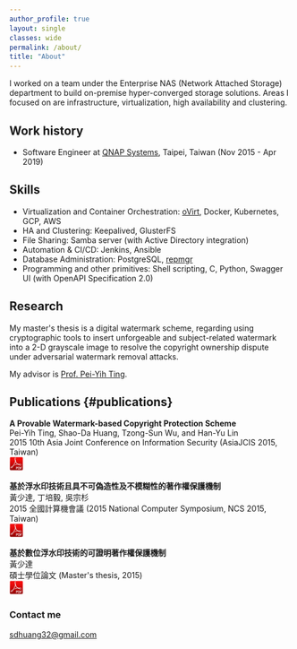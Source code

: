 ```yaml
---
author_profile: true
layout: single
classes: wide
permalink: /about/
title: "About"
---
```


I worked on a team under the Enterprise NAS (Network Attached Storage) department to build on-premise hyper-converged storage solutions. Areas I focused on are infrastructure, virtualization, high availability and clustering.

## Work history
- Software Engineer at [QNAP Systems](https://www.qnap.com/), Taipei, Taiwan (Nov 2015 - Apr 2019)

## Skills
- Virtualization and Container Orchestration: [oVirt](https://ovirt.org/), Docker, Kubernetes, GCP, AWS
- HA and Clustering: Keepalived, GlusterFS
- File Sharing: Samba server (with Active Directory integration)
- Automation & CI/CD: Jenkins, Ansible
- Database Administration: PostgreSQL, [repmgr](https://repmgr.org/)
- Programming and other primitives: Shell scripting, C, Python, Swagger UI (with OpenAPI Specification 2.0)


## Research
My master's thesis is a digital watermark scheme, regarding using cryptographic tools to insert unforgeable and subject-related watermark into a 2-D grayscale image to resolve the copyright ownership dispute under adversarial watermark removal attacks.

My advisor is [Prof. Pei-Yih Ting](http://squall.cs.ntou.edu.tw/).

## Publications {#publications}
**A Provable Watermark-based Copyright Protection Scheme**  
Pei-Yih Ting, Shao-Da Huang, Tzong-Sun Wu, and Han-Yu Lin  
2015 10th Asia Joint Conference on Information Security (AsiaJCIS 2015, Taiwan)  
[<img src="/assets/sdhuang32/images/pdf.png" width="25">](/assets/sdhuang32/papers/AsiaJCIS_2015_A_Provable_Watermark_based_Copyright_Protection_Scheme.pdf)

**基於浮水印技術且具不可偽造性及不模糊性的著作權保護機制**  
黃少達, 丁培毅, 吳宗杉  
2015 全國計算機會議 (2015 National Computer Symposium, NCS 2015, Taiwan)  
[<img src="/assets/sdhuang32/images/pdf.png" width="25">](/assets/sdhuang32/papers/NCS_2015_基於浮水印技術且具不可偽造性及不模糊性的著作權保護機制.pdf)

**基於數位浮水印技術的可證明著作權保護機制**  
黃少達  
碩士學位論文 (Master's thesis, 2015)  
[<img src="/assets/sdhuang32/images/pdf.png" width="25">](/assets/sdhuang32/papers/基於數位浮水印技術的可證明著作權保護機制.pdf)

### Contact me

[sdhuang32@gmail.com](mailto:sdhuang32@gmail.com)
